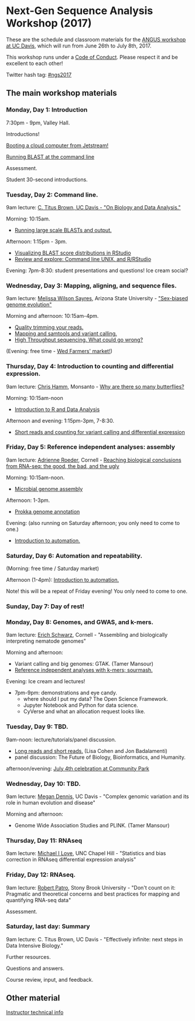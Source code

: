 # Next-Gen Sequence Analysis Workshop (2017)

These are the schedule and classroom materials for the
[ANGUS workshop at UC Davis](http://ivory.idyll.org/dibsi/ANGUS.html),
which will run from June 26th to July 8th, 2017.

This workshop runs under a [Code of Conduct](code-of-conduct.html). Please
respect it and be excellent to each other!

Twitter hash tag: [#ngs2017](https://twitter.com/search?f=tweets&q=%23ngs2017&src=typd)

## The main workshop materials

### Monday, Day 1: Introduction

7:30pm - 9pm, Valley Hall.

Introductions!

[Booting a cloud computer from Jetstream!](jetstream/boot.html)

[Running BLAST at the command line](running-command-line-blast.html)

Assessment.

Student 30-second introductions.

### Tuesday, Day 2: Command line.

9am lecture: [C. Titus Brown, UC Davis - "On Biology and Data Analysis."](https://osf.io/nsab3/)

Morning: 10:15am.
* [Running large scale BLASTs and output.](running-blast-large-scale.html)

Afternoon: 1:15pm - 3pm.
* [Visualizing BLAST score distributions in RStudio](visualizing-blast-scores-with-RStudio.html)
* [Review and explore: Command line UNIX, and R/RStudio](command-line-and-rstudio.html)

Evening: 7pm-8:30: student presentations and questions! Ice cream social?

### Wednesday, Day 3: Mapping, aligning, and sequence files.

9am lecture:
[Melissa Wilson Sayres](http://www.wilsonsayreslab.org/), Arizona State University - ["Sex-biased genome evolution"](https://osf.io/czj42/)

Morning and afternoon: 10:15am-4pm.
* [Quality trimming your reads.](quality-trimming.html)
* [Mapping and samtools and variant calling.](variant-calling.html)
* [High Throughput sequencing. What could go wrong?](https://github.com/wltrimbl/whatcouldgowrong)

(Evening: free time - [Wed Farmers' market!](http://www.davisfarmersmarket.org/))

### Thursday, Day 4: Introduction to counting and differential expression.

9am lecture: [Chris Hamm](https://butterflyology.github.io/about-me.html), Monsanto - [Why are there so many butterflies?](https://osf.io/3j5yf/)

Morning: 10:15am-noon
* [Introduction to R and Data Analysis](introduction-to-R-and-dataframes.html)

Afternoon and evening: 1:15pm-3pm, 7-8:30.
* [Short reads and counting for variant calling and differential expression](counting.html)

### Friday, Day 5: Reference independent analyses: assembly

9am lecture: [Adrienne Roeder](http://roeder.wicmb.cornell.edu/), Cornell - [Reaching biological conclusions from RNA-seq: the good, the bad, and the ugly](https://osf.io/qz3m6/)

Morning: 10:15am-noon.
* [Microbial genome assembly](genome-assembly.html)

Afternoon: 1-3pm.
* [Prokka genome annotation](prokka_genome_annotation.html)

Evening: (also running on Saturday afternoon; you only need to come to one.)
* [Introduction to automation.](introduction-to-automation.html)

### Saturday, Day 6: Automation and repeatability.

(Morning: free time / Saturday market)

Afternoon (1-4pm): [Introduction to automation.](introduction-to-automation.html)

Note! this will be a repeat of Friday evening! You only need to come to one.

### Sunday, Day 7: Day of rest!

### Monday, Day 8: Genomes, and GWAS, and k-mers.

9am lecture: [Erich Schwarz](https://mbg.cornell.edu/people/erich-schwarz), Cornell - "Assembling and biologically interpreting nematode genomes"

Morning and afternoon:
* Variant calling and big genomes: GTAK. (Tamer Mansour)
* [Reference independent analyses with k-mers; sourmash.](kmers-and-sourmash.html)

Evening: Ice cream and lectures!
* 7pm-9pm: demonstrations and eye candy.
  - where should I put my data? The Open Science Framework.
  - Jupyter Notebook and Python for data science.
  - CyVerse and what an allocation request looks like.

### Tuesday, Day 9: TBD.

9am-noon: lecture/tutorials/panel discussion.
* [Long reads and short reads.](long-and-short-reads.html) (Lisa Cohen and Jon Badalamenti)
* panel discussion: The Future of Biology, Bioinformatics, and Humanity.

afternoon/evening: [July 4th celebration at Community Park](http://cityofdavis.org/city-hall/city-manager-s-office/community-events/fourth-of-july)

### Wednesday, Day 10: TBD.

9am lecture: [Megan Dennis](http://www.dennislab.org/), UC Davis - "Complex genomic variation and its role in human evolution and disease"

Morning and afternoon:
* Genome Wide Association Studies and PLINK. (Tamer Mansour)

### Thursday, Day 11: RNAseq

9am lecture: [Michael I Love](https://mikelove.github.io/), UNC Chapel Hill - "Statistics and bias correction in RNAseq differential expression analysis"

### Friday, Day 12: RNAseq.

9am lecture: [Robert Patro](http://www.robpatro.com/redesign/), Stony Brook University - "Don't count on it: Pragmatic and theoretical concerns and best practices for mapping and quantifying RNA-seq data"

Assessment.

### Saturday, last day: Summary

9am lecture: C. Titus Brown, UC Davis - "Effectively infinite: next steps in Data Intensive Biology."

Further resources.

Questions and answers.

Course review, input, and feedback.

## Other material

[Instructor technical info](for-instructors/index)
